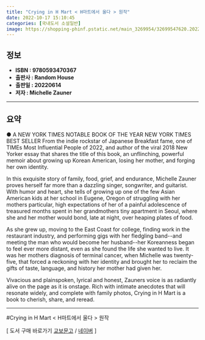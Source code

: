 ```yaml
---
title: "Crying in H Mart < H마트에서 울다 > 원작"
date: 2022-10-17 15:10:45
categories: [국내도서 소설일반]
image: https://shopping-phinf.pstatic.net/main_3269954/32699547620.20220601201733.jpg
---
```


## **정보**

- **ISBN : 9780593470367**
- **출판사 : Random House**
- **출판일 : 20220614**
- **저자 : Michelle Zauner**

------



## **요약**

● A NEW YORK TIMES NOTABLE BOOK OF THE YEAR  NEW YORK TIMES BEST SELLER  From the indie rockstar of Japanese Breakfast fame, one of TIMEs Most Influential People of 2022, and author of the viral 2018 New Yorker essay that shares the title of this book, an unflinching, powerful memoir about growing up Korean American, losing her mother, and forging her own identity.

In this exquisite story of family, food, grief, and endurance, Michelle Zauner proves herself far more than a dazzling singer, songwriter, and guitarist. With humor and heart, she tells of growing up one of the few Asian American kids at her school in Eugene, Oregon of struggling with her mothers particular, high expectations of her of a painful adolescence of treasured months spent in her grandmothers tiny apartment in Seoul, where she and her mother would bond, late at night, over heaping plates of food.

As she grew up, moving to the East Coast for college, finding work in the restaurant industry, and performing gigs with her fledgling band--and meeting the man who would become her husband--her Koreanness began to feel ever more distant, even as she found the life she wanted to live. It was her mothers diagnosis of terminal cancer, when Michelle was twenty-five, that forced a reckoning with her identity and brought her to reclaim the gifts of taste, language, and history her mother had given her.

Vivacious and plainspoken, lyrical and honest, Zauners voice is as radiantly alive on the page as it is onstage. Rich with intimate anecdotes that will resonate widely, and complete with family photos, Crying in H Mart is a book to cherish, share, and reread.

------

#Crying in H Mart < H마트에서 울다 > 원작

[ 도서 구매 바로가기   [교보문고](https://product.kyobobook.co.kr/detail/S000060631021)  /  [네이버](https://search.shopping.naver.com/book/catalog/32699547620) ]
